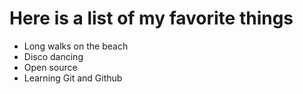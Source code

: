 # Here is a list of my favorite things
- Long walks on the beach
- Disco dancing
- Open source
- Learning Git and Github
